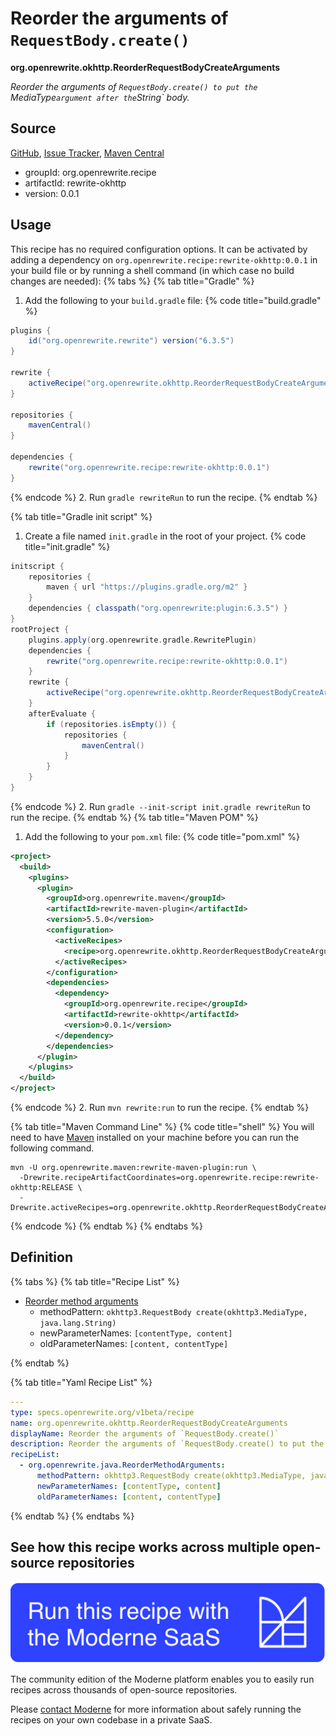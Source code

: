 # Reorder the arguments of `RequestBody.create()`

**org.openrewrite.okhttp.ReorderRequestBodyCreateArguments**

_Reorder the arguments of `RequestBody.create() to put the `MediaType` argument after the `String` body._

## Source

[GitHub](https://github.com/openrewrite/rewrite-okhttp/blob/main/src/main/resources/META-INF/rewrite/okhttp-5.yml), [Issue Tracker](https://github.com/openrewrite/rewrite-okhttp/issues), [Maven Central](https://central.sonatype.com/artifact/org.openrewrite.recipe/rewrite-okhttp/0.0.1/jar)

* groupId: org.openrewrite.recipe
* artifactId: rewrite-okhttp
* version: 0.0.1


## Usage

This recipe has no required configuration options. It can be activated by adding a dependency on `org.openrewrite.recipe:rewrite-okhttp:0.0.1` in your build file or by running a shell command (in which case no build changes are needed): 
{% tabs %}
{% tab title="Gradle" %}
1. Add the following to your `build.gradle` file:
{% code title="build.gradle" %}
```groovy
plugins {
    id("org.openrewrite.rewrite") version("6.3.5")
}

rewrite {
    activeRecipe("org.openrewrite.okhttp.ReorderRequestBodyCreateArguments")
}

repositories {
    mavenCentral()
}

dependencies {
    rewrite("org.openrewrite.recipe:rewrite-okhttp:0.0.1")
}
```
{% endcode %}
2. Run `gradle rewriteRun` to run the recipe.
{% endtab %}

{% tab title="Gradle init script" %}
1. Create a file named `init.gradle` in the root of your project.
{% code title="init.gradle" %}
```groovy
initscript {
    repositories {
        maven { url "https://plugins.gradle.org/m2" }
    }
    dependencies { classpath("org.openrewrite:plugin:6.3.5") }
}
rootProject {
    plugins.apply(org.openrewrite.gradle.RewritePlugin)
    dependencies {
        rewrite("org.openrewrite.recipe:rewrite-okhttp:0.0.1")
    }
    rewrite {
        activeRecipe("org.openrewrite.okhttp.ReorderRequestBodyCreateArguments")
    }
    afterEvaluate {
        if (repositories.isEmpty()) {
            repositories {
                mavenCentral()
            }
        }
    }
}
```
{% endcode %}
2. Run `gradle --init-script init.gradle rewriteRun` to run the recipe.
{% endtab %}
{% tab title="Maven POM" %}
1. Add the following to your `pom.xml` file:
{% code title="pom.xml" %}
```xml
<project>
  <build>
    <plugins>
      <plugin>
        <groupId>org.openrewrite.maven</groupId>
        <artifactId>rewrite-maven-plugin</artifactId>
        <version>5.5.0</version>
        <configuration>
          <activeRecipes>
            <recipe>org.openrewrite.okhttp.ReorderRequestBodyCreateArguments</recipe>
          </activeRecipes>
        </configuration>
        <dependencies>
          <dependency>
            <groupId>org.openrewrite.recipe</groupId>
            <artifactId>rewrite-okhttp</artifactId>
            <version>0.0.1</version>
          </dependency>
        </dependencies>
      </plugin>
    </plugins>
  </build>
</project>
```
{% endcode %}
2. Run `mvn rewrite:run` to run the recipe.
{% endtab %}

{% tab title="Maven Command Line" %}
{% code title="shell" %}
You will need to have [Maven](https://maven.apache.org/download.cgi) installed on your machine before you can run the following command.

```shell
mvn -U org.openrewrite.maven:rewrite-maven-plugin:run \
  -Drewrite.recipeArtifactCoordinates=org.openrewrite.recipe:rewrite-okhttp:RELEASE \
  -Drewrite.activeRecipes=org.openrewrite.okhttp.ReorderRequestBodyCreateArguments
```
{% endcode %}
{% endtab %}
{% endtabs %}

## Definition

{% tabs %}
{% tab title="Recipe List" %}
* [Reorder method arguments](../java/reordermethodarguments.md)
  * methodPattern: `okhttp3.RequestBody create(okhttp3.MediaType, java.lang.String)`
  * newParameterNames: `[contentType, content]`
  * oldParameterNames: `[content, contentType]`

{% endtab %}

{% tab title="Yaml Recipe List" %}
```yaml
---
type: specs.openrewrite.org/v1beta/recipe
name: org.openrewrite.okhttp.ReorderRequestBodyCreateArguments
displayName: Reorder the arguments of `RequestBody.create()`
description: Reorder the arguments of `RequestBody.create() to put the `MediaType` argument after the `String` body.
recipeList:
  - org.openrewrite.java.ReorderMethodArguments:
      methodPattern: okhttp3.RequestBody create(okhttp3.MediaType, java.lang.String)
      newParameterNames: [contentType, content]
      oldParameterNames: [content, contentType]

```
{% endtab %}
{% endtabs %}

## See how this recipe works across multiple open-source repositories

[![Moderne Link Image](/.gitbook/assets/ModerneRecipeButton.png)](https://app.moderne.io/recipes/org.openrewrite.okhttp.ReorderRequestBodyCreateArguments)

The community edition of the Moderne platform enables you to easily run recipes across thousands of open-source repositories.

Please [contact Moderne](https://moderne.io/product) for more information about safely running the recipes on your own codebase in a private SaaS.
